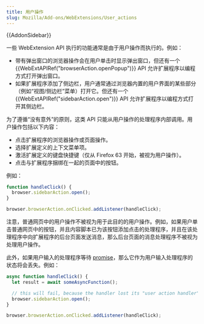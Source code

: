 ```yaml
---
title: 用户操作
slug: Mozilla/Add-ons/WebExtensions/User_actions
---
```


{{AddonSidebar}}

一些 WebExtension API 执行的功能通常是由于用户操作而执行的。例如：

- 带有弹出窗口的浏览器操作会在用户单击时显示弹出窗口，但还有一个 {{WebExtAPIRef("browserAction.openPopup")}} API 允许扩展程序以编程方式打开弹出窗口。
- 如果扩展程序添加了侧边栏，用户通常通过浏览器内置的用户界面的某些部分（例如“视图/侧边栏”菜单）打开它。但还有一个 {{WebExtAPIRef("sidebarAction.open")}} API 允许扩展程序以编程方式打开其侧边栏。

为了遵循“没有意外”的原则，这类 API 只能从用户操作的处理程序内部调用。用户操作包括以下内容：

- 点击扩展程序的浏览器操作或页面操作。
- 选择扩展定义的上下文菜单项。
- 激活扩展定义的键盘快捷键（仅从 Firefox 63 开始，被视为用户操作）。
- 点击与扩展程序捆绑在一起的页面中的按钮。

例如：

```js
function handleClick() {
  browser.sidebarAction.open();
}

browser.browserAction.onClicked.addListener(handleClick);
```

注意，普通网页中的用户操作不被视为用于此目的的用户操作。例如，如果用户单击普通网页中的按钮，并且内容脚本已为该按钮添加点击的处理程序，并且在该处理程序中向扩展程序的后台页面发送消息，那么后台页面的消息处理程序不被视为处理用户操作。

此外，如果用户输入的处理程序等待 [promise](/zh-CN/docs/Web/JavaScript/Reference/Global_Objects/Promise)，那么它作为用户输入处理程序的状态将会丢失。例如：

```js
async function handleClick() {
  let result = await someAsyncFunction();

  // this will fail, because the handler lost its "user action handler" status
  browser.sidebarAction.open();
}

browser.browserAction.onClicked.addListener(handleClick);
```

